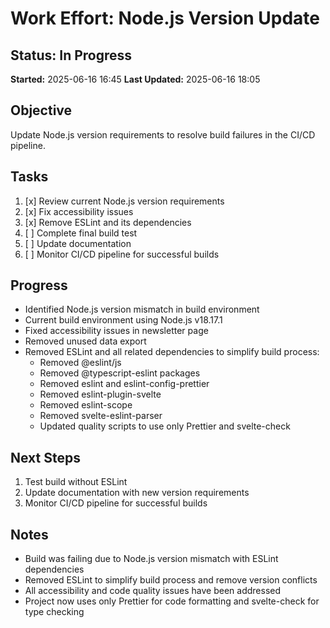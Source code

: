 # Work Effort: Node.js Version Update

## Status: In Progress
**Started:** 2025-06-16 16:45
**Last Updated:** 2025-06-16 18:05

## Objective
Update Node.js version requirements to resolve build failures in the CI/CD pipeline.

## Tasks
1. [x] Review current Node.js version requirements
2. [x] Fix accessibility issues
3. [x] Remove ESLint and its dependencies
4. [ ] Complete final build test
5. [ ] Update documentation
6. [ ] Monitor CI/CD pipeline for successful builds

## Progress
- Identified Node.js version mismatch in build environment
- Current build environment using Node.js v18.17.1
- Fixed accessibility issues in newsletter page
- Removed unused data export
- Removed ESLint and all related dependencies to simplify build process:
  - Removed @eslint/js
  - Removed @typescript-eslint packages
  - Removed eslint and eslint-config-prettier
  - Removed eslint-plugin-svelte
  - Removed eslint-scope
  - Removed svelte-eslint-parser
  - Updated quality scripts to use only Prettier and svelte-check

## Next Steps
1. Test build without ESLint
2. Update documentation with new version requirements
3. Monitor CI/CD pipeline for successful builds

## Notes
- Build was failing due to Node.js version mismatch with ESLint dependencies
- Removed ESLint to simplify build process and remove version conflicts
- All accessibility and code quality issues have been addressed
- Project now uses only Prettier for code formatting and svelte-check for type checking

